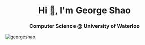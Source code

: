 <h1 align="center">Hi 👋, I'm George Shao</h1>
<h3 align="center">Computer Science @ University of Waterloo</h3>

<p align="left"> <img src="https://komarev.com/ghpvc/?username=georgeshao" alt="georgeshao" /> </p>

